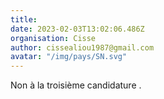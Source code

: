 ```yaml
---
title: 
date: 2023-02-03T13:02:06.486Z
organisation: Cisse
author: cissealiou1987@gmail.com 
avatar: "/img/pays/SN.svg"
---
```


Non à la troisième candidature . 